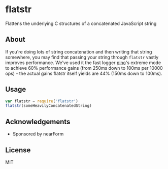 # flatstr

Flattens the underlying C structures of a concatenated JavaScript string

## About

If you're doing lots of string concatenation and then writing that
string somewhere, you may find that passing your string through 
`flatstr` vastly improves performance. We've used it the fast logger [pino](http://npm.im/pino)'s extreme mode to achieve 60% performance gains (from 250ms down to 100ms per 10000 ops) - the actual gains flatstr itself yields
are 44% (150ms down to 100ms).

## Usage

```js
var flatstr = require('flatstr')
flatstr(someHeavilyConcatenatedString)
```

## Acknowledgements

* Sponsored by nearForm

## License

MIT
